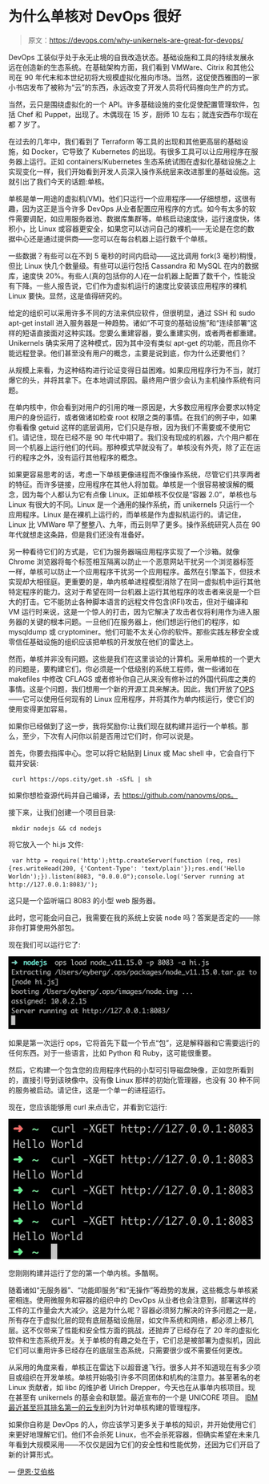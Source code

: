 # 为什么单核对 DevOps 很好

> 原文：<https://devops.com/why-unikernels-are-great-for-devops/>

DevOps 工装似乎处于永无止境的自我改造状态。基础设施和工具的持续发展永远在创造新的生态系统。在基础架构方面，我们看到 VMWare、Citrix 和其他公司在 90 年代末和本世纪初将大规模虚拟化推向市场。当然，这促使西雅图的一家小书店发布了被称为“云”的东西，永远改变了开发人员将代码推向生产的方式。

当然，云只是围绕虚拟化的一个 API。许多基础设施的变化促使配置管理软件，包括 Chef 和 Puppet，出现了。木偶现在 15 岁，厨师 10 左右；就连安西布尔现在都 7 岁了。

在过去的几年中，我们看到了 Terraform 等工具的出现和其他更高层的基础设施，如 Docker，它导致了 Kubernetes 的出现。有很多工具可以让应用程序在服务器上运行。正如 containers/Kubernetes 生态系统试图在虚拟化基础设施之上实现变化一样，我们开始看到开发人员深入操作系统层来改进那里的基础设施。这就引出了我们今天的话题:单核。

单核是单一用途的虚拟机(VM)。他们只运行一个应用程序——仔细想想，这很有趣，因为这正是当今许多 DevOps 从业者配置应用程序的方式。如今有太多的软件需要调配，如应用服务器池、数据库集群等。单核启动速度快，运行速度快，体积小，比 Linux 或容器更安全，如果您可以访问自己的裸机——无论是在您的数据中心还是通过提供商——您可以在每台机器上运行数千个单核。

一些数据？有些可以在不到 5 毫秒的时间内启动——这比调用 fork(3 毫秒)稍慢，但比 Linux 快几个数量级。有些可以运行包括 Cassandra 和 MySQL 在内的数据库，速度快 20%。有些人(真的包括你的人)在一台机器上配置了数千个，性能没有下降。一些人报告说，它们作为虚拟机运行的速度比安装该应用程序的裸机 Linux 要快。显然，这是值得研究的。

给定的组织可以采用许多不同的方法来供应软件，但很明显，通过 SSH 和 sudo apt-get install 进入服务器是一种趋势。诸如“不可变的基础设施”和“连续部署”这样的短语直接面对这种实践。您要么重建容器，要么重建实例，或者两者都重建。Unikernels 确实采用了这种模式，因为其中没有类似 apt-get 的功能，而且你不能远程登录。他们甚至没有用户的概念，主要是说到底，你为什么还要他们？

从规模上来看，为这种结构进行论证变得日益困难。如果应用程序行为不当，就打爆它的头，并将其拿下。在本地调试原因。最终用户很少会认为主机操作系统有问题。

在单内核中，你会看到对用户的引用的唯一原因是，大多数应用程序会要求以特定用户的身份运行，或者做诸如检查 root 权限之类的事情。在我们的例子中，如果你看看像 getuid 这样的底层调用，它们只是存根，因为我们不需要或不使用它们。请记住，现在已经不是 90 年代中期了。我们没有现成的机器，六个用户都在同一个机器上运行他们的代码。那种模式早就没有了。单核没有外壳，除了正在运行的程序之外，没有运行其他程序的概念。

如果更容易思考的话，考虑一下单核更像进程而不像操作系统，尽管它们共享两者的特征。而许多链接，应用程序在其他人将加载。单核是一个很容易被误解的概念，因为每个人都认为它有点像 Linux。正如单核不仅仅是“容器 2.0”，单核也与 Linux 有很大的不同。Linux 是一个通用的操作系统，而 unikernels 只运行一个应用程序。Linux 是在裸机上运行的，而单核是作为虚拟机运行的。请记住，Linux 比 VMWare 早了整整八、九年，而云则早了更多。操作系统研究人员在 90 年代就想走这条路，但是我们还没有准备好。

另一种看待它们的方式是，它们为服务器端应用程序实现了一个沙箱。就像 Chrome 浏览器将每个标签相互隔离以防止一个恶意网站干扰另一个浏览器标签一样，单核可以防止一个应用程序干扰另一个应用程序。虽然在引擎盖下，但技术实现却大相径庭。更重要的是，单内核单进程模型消除了在同一虚拟机中运行其他特定程序的能力。这对于希望在同一台机器上运行其他程序的攻击者来说是一个巨大的打击。它不能防止各种脚本语言的远程文件包含(RFI)攻击，但对于编译和 VM 运行时来说，这是一个惊人的打击，因为它解决了攻击者仅将利用作为进入服务器的关键的根本问题。一旦他们在服务器上，他们想运行他们的程序，如 mysqldump 或 cryptominer。他们可能不太关心你的软件。那些实践左移安全或零信任基础设施的组织应该把单核的开发放在他们的雷达上。

然而，单核并非没有问题。这些是我们在这里谈论的计算机。采用单核的一个更大的问题是，要构建它们，你必须是一个低级别的系统工程师，做一些诸如在 makefiles 中修改 CFLAGS 或者修补你自己从来没有修补过的外国代码库之类的事情。这是个问题，我们想用一个新的开源工具来解决。因此，我们开放了[OPS](https://ops.city/)——它可以使用任何现有的 Linux 应用程序，并将其作为单内核运行，使它们的使用变得更加容易。

如果你已经做到了这一步，我将奖励你:让我们现在就构建并运行一个单核。那么，至少，下次有人问你以前是否用过它们时，你可以说是。

首先，你要去指挥中心。您可以将它粘贴到 Linux 或 Mac shell 中，它会自行下载并安装:

```
 curl https://ops.city/get.sh -sSfL | sh
```

如果你想检查源代码并自己编译，去 https://github.com/nanovms/ops。

接下来，让我们创建一个项目目录:

```
 mkdir nodejs && cd nodejs
```

将它放入一个 hi.js 文件:

```
 var http = require('http');http.createServer(function (req, res) {res.writeHead(200, {'Content-Type': 'text/plain'});res.end('Hello Worldn');}).listen(8083, "0.0.0.0");console.log('Server running at http://127.0.0.1:8083/');
```

这只是一个监听端口 8083 的小型 web 服务器。

此时，您可能会问自己，我需要在我的系统上安装 node 吗？答案是否定的——除非你打算使用外部包。

现在我们可以运行它了:

![](img/25cc335fc8fe300abeda596c7dd0b17f.png)

如果是第一次运行 ops，它将首先下载一个节点“包”，这是解释器和它需要运行的任何东西。对于一些语言，比如 Python 和 Ruby，这可能很重要。

然后，它构建一个包含您的应用程序代码的小型可引导磁盘映像，正如您所看到的，直接引导到该映像中。没有像 Linux 那样的初始化管理器，也没有 30 种不同的服务被启动。请记住，这是一个单一的进程运行。

现在，您应该能够用 curl 来点击它，并看到它运行:

![](img/5d0b87360026a57098e4a1c90eb439cd.png)

您刚刚构建并运行了您的第一个单内核。多酷啊。

随着诸如“无服务器”、“功能即服务”和“无操作”等趋势的发展，这些概念与单核紧密相连。使用微服务和容器的组织中的 DevOps 从业者也会注意到，部署这样的工件的工作量会大大减少。这是为什么呢？容器必须努力解决的许多问题之一是，所有存在于虚拟化层的现有底层基础设施层，如文件系统和网络，都必须上移几层。这不仅带来了性能和安全性方面的挑战，还抛弃了已经存在了 20 年的虚拟化软件和生态系统开发。关于单核的有趣之处在于，它们总是被部署为虚拟机，因此它们可以重用许多已经存在的底层生态系统，只需要很少或不需要任何更改。

从采用的角度来看，单核正在雷达下以超音速飞行。很多人并不知道现在有多少项目或组织在开发单核。单核开始吸引许多不同团体和机构的注意力。甚至著名的老 Linux 贡献者，如 libc 的维护者 Ulrich Drepper，今天也在从事单内核项目。现在甚至有 unikernels 的基金会和联盟。最近宣布的一个是 UNICORE 项目。 [IBM 最近甚至将其排名第一的云专利](https://www.research.ibm.com/patents/#cloud-1)列为针对单核构建的管理程序。

如果你自称是 DevOps 的人，你应该学习更多关于单核的知识，并开始使用它们来更好地理解它们。他们不会杀死 Linux，也不会杀死容器，但确实希望在未来几年看到大规模采用——不仅仅是因为它们的安全性和性能优势，还因为它们开启了新的计算形式。

— [伊恩·艾伯格](https://devops.com/author/ian-eyberg/)